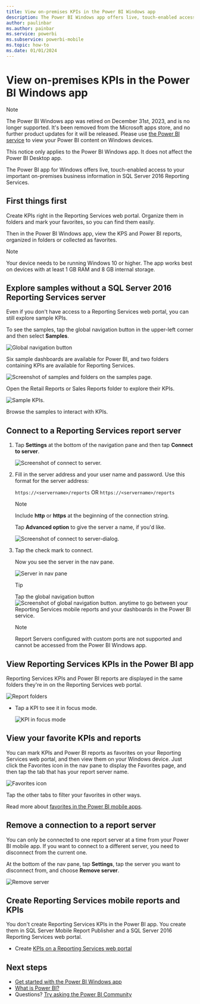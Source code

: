 ```yaml
---
title: View on-premises KPIs in the Power BI Windows app
description: The Power BI Windows app offers live, touch-enabled access to your important on-premises business information.
author: paulinbar
ms.author: painbar
ms.service: powerbi
ms.subservice: powerbi-mobile
ms.topic: how-to
ms.date: 01/01/2024
---
```

# View on-premises KPIs in the Power BI Windows app

>[!NOTE]
> The Power BI Windows app was retired on December 31st, 2023, and is no longer supported. It's been removed from the Microsoft apps store, and no further product updates for it will be released. Please use [the Power BI service](https://app.powerbi.com/) to view your Power BI content on Windows devices.
>
> This notice only applies to the Power BI Windows app. It does not affect the Power BI Desktop app.

The Power BI app for Windows offers live, touch-enabled access to your important on-premises business information in SQL Server 2016 Reporting Services.

## First things first
Create KPIs right in the Reporting Services web portal. Organize them in folders and mark your favorites, so you can find them easily. 

Then in the Power BI Windows app, view the KPS and Power BI reports, organized in folders or collected as favorites.

> [!NOTE]
> Your device needs to be running Windows 10 or higher. The app works best on devices with at least 1 GB RAM and 8 GB internal storage.

## Explore samples without a SQL Server 2016 Reporting Services server
Even if you don't have access to a Reporting Services web portal, you can still explore sample KPIs.

To see the samples, tap the global navigation button in the upper-left corner and then select **Samples**.

![Global navigation button](././media//mobile-app-windows-10-ssrs-kpis-mobile-reports/power-bi-win10-view-samples.png)

Six sample dashboards are available for Power BI, and two folders containing KPIs are available for Reporting Services.

![Screenshot of samples and folders on the samples page.](././media//mobile-app-windows-10-ssrs-kpis-mobile-reports/power-bi-win10-available-samples.png)

Open the Retail Reports or Sales Reports folder to explore their KPIs.

![Sample KPIs.](media/mobile-app-windows-10-ssrs-kpis-mobile-reports/power-bi-win10-ssrs-sample-kpis.png)

Browse the samples to interact with KPIs.

## Connect to a Reporting Services report server
1. Tap **Settings** at the bottom of the navigation pane and then tap **Connect to server**.

    ![Screenshot of connect to server.](media/mobile-app-windows-10-ssrs-kpis-mobile-reports/power-bi-settings-icon.png)
1. Fill in the server address and your user name and password. Use this format for the server address:
   
     `https://<servername>/reports`
     OR
     `https://<servername>/reports`
   
   > [!NOTE]
   > Include **http** or **https** at the beginning of the connection string.
   > 
   > 
   
    Tap **Advanced option** to give the server a name, if you'd like.

    ![Screenshot of connect to server-dialog.](media/mobile-app-windows-10-ssrs-kpis-mobile-reports/power-bi-connect-to-server-dialog.png)

4. Tap the check mark to connect. 
   
   Now you see the server in the nav pane.
   
   ![Server in nav pane](media/mobile-app-windows-10-ssrs-kpis-mobile-reports/power-bi-ssrs-mobile-report-server.png)
   
   >[!TIP]
   >Tap the global navigation button ![Screenshot of global navigation button.](media/mobile-app-windows-10-ssrs-kpis-mobile-reports/powerbi_windows10_options_icon.png) anytime to go between your Reporting Services mobile reports and your dashboards in the Power BI service. 
   > 

   >[!NOTE]
   >Report Servers configured with custom ports are not supported and cannot be accessed from the Power BI Windows app. 

## View Reporting Services KPIs in the Power BI app
Reporting Services KPIs and Power BI reports are displayed in the same folders they're in on the Reporting Services web portal.

![Report folders](media/mobile-app-windows-10-ssrs-kpis-mobile-reports/power-bi-ssrs-mobile-report-folders.png)

* Tap a KPI to see it in focus mode.
  
    ![KPI in focus mode](media/mobile-app-windows-10-ssrs-kpis-mobile-reports/power-bi-ssrs-mobile-report-kpis.png)

## View your favorite KPIs and reports
You can mark KPIs and Power BI reports as favorites on your Reporting Services web portal, and then view them on your Windows device. Just click the Favorites icon in the nav pane to display the Favorites page, and then tap the tab that has your report server name.

![Favorites icon](media/mobile-app-windows-10-ssrs-kpis-mobile-reports/power-bi-ssrs-mobile-report-favorite-menu.png)

Tap the other tabs to filter your favorites in other ways.

Read more about [favorites in the Power BI mobile apps](mobile-apps-favorites.md).

## Remove a connection to a report server
You can only be connected to one report server at a time from your Power BI mobile app. If you want to connect to a different server, you need to disconnect from the current one.

At the bottom of the nav pane, tap **Settings**, tap the server you want to disconnect from, and choose **Remove server**.

![Remove server](media/mobile-app-windows-10-ssrs-kpis-mobile-reports/power-bi-windows-10-ssrs-remove-server-menu.png)

## Create Reporting Services mobile reports and KPIs
You don't create Reporting Services KPIs in the Power BI app. You create them in SQL Server Mobile Report Publisher and a SQL Server 2016 Reporting Services web portal.

* Create [KPIs on a Reporting Services web portal](/sql/reporting-services/working-with-kpis-in-reporting-services)

## Next steps
* [Get started with the Power BI Windows app](mobile-windows-10-phone-app-get-started.md)  
* [What is Power BI?](../../fundamentals/power-bi-overview.md)  
* Questions? [Try asking the Power BI Community](https://community.powerbi.com/)